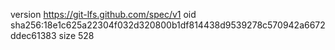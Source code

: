 version https://git-lfs.github.com/spec/v1
oid sha256:18e1c625a22304f032d320800b1df814438d9539278c570942a6672ddec61383
size 528

